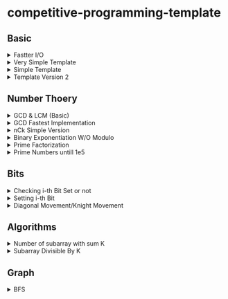 # competitive-programming-template

## Basic

<details><summary>Fastter I/O</summary>
<p>

```C++
ios_base::sync_with_stdio(0);
cin.tie(0);
```

</p>
</details>

<details><summary>Very Simple Template</summary>
<p>

```C++
#include<bits/stdc++.h>
using namespace std;

#define ll long long

int main(){
	ios_base::sync_with_stdio(0);
	cin.tie(0);

	ll t; cin >> t;
	while(t--){

	}

	return 0;
}
```

</p>
</details>

<details><summary>Simple Template</summary>
<p>

```C++
#include<bits/stdc++.h>
using namespace std;

#define ll long long
#define ff first
#define ss second
#define pb push_back
#define pii pair<ll,ll>
#define vi vector<ll>
#define mi map<ll,ll>
#define inf 2e18
#define endl "\n"


void solve(){

}

int main(){
	ios_base::sync_with_stdio(0);
	cin.tie(0);
	ll t=1; //cin >> t;
	while(t--) solve();
	return 0;
}
```

</p>
</details>

<details><summary>Template Version 2</summary>
<p>

```C++
#include<bits/stdc++.h>
using namespace std;

#define ll long long
#define F first
#define S second
#define pb push_back
#define mp make_pair
#define pii pair<ll,ll>
#define vi vector<ll>
#define mi map<ll,ll>
#define inf 2e18
#define fo(i,n) for(ll i=0; i<n; i++)
#define all(x) x.begin(), x.end()
#define input(n,x) fo(i, n) cin >> x[i];
#define output(x) for(auto i : x) printf("%lld ", i)
#define sortall(x) sort(all(x))
#define YES printf("YES\n")
#define NO printf("NO\n")
#define endl "\n"


void solve(){
	ll n;
	cin >> n;
	ll a[n];
	input(n,a);
	output(a);
}

int main(){
	ios_base::sync_with_stdio(0);
	cin.tie(0);

	ll t=1; //cin >> t;
	while(t--) solve();

	return 0;
}
```

</p>
</details>

## Number Thoery

<details><summary>GCD & LCM (Basic)</summary>
<p>

```C++
#define ll long long
ll gcd(ll a,ll b){
	if(b==0)return a;
	else return gcd(b,a%b);
}

ll lcm(ll a,ll b){
	return a*b/gcd(a,b);
}
```

</p>
</details>
<details><summary>GCD Fastest Implementation</summary>
<p>

[maxplus's comment in codeforces](https://codeforces.com/blog/entry/13410?#comment-205881)

```C++
template<typename T>
inline T gcd(T a, T b)
{
    T c;
    while (b)
    {
        c = b;
        b = a % b;
        a = c;
    }
    return a;
}
```

</p>
</details>

<details><summary>nCk Simple Version</summary>
<p>

```C++
ll nck(ll n, ll k){
	ll ans = 1;

	for(ll i=n-k+1; i<=n; i++) ans*=i;
	for(ll i=2; i<=k; i++) ans/=i;

	return ans;
}
```

</p>
</details>

<details><summary>Binary Exponentiation W/O Modulo</summary>
<p>

[cp-algorithms](https://cp-algorithms.com/algebra/binary-exp.html#implementation)

```C++
long long binpow(long long a, long long b) {
    long long res = 1;
    while (b > 0) {
        if (b & 1)
            res = res * a;
        a = a * a;
        b >>= 1;
    }
    return res;
}
```

</p>
</details>

<details><summary>Prime Factorization</summary>
<p>

[cp-algorithms](https://cp-algorithms.com/algebra/factorization.html#wheel-factorization)

```C++
vector<ll> primeFactorization(ll n){
   vector<ll> v;

   while(n%2 == 0){
      v.push_back(2);
      n/=2;
   }
   for(ll i=3; i*i<=n; i+=2){
      while(n%i == 0){
         v.push_back(i);
         n/=i;
      }
   }

   if(n > 1)  v.push_back(n);

   return v;
}
```

</p>
</details>

<details>
	<summary>Prime Numbers untill 1e5</summary>

<p>

```C++
set<ll> primes;
vector<bool> is_Prime(1e5+5, true);

void seive(){
	is_Prime[1] = false;
	for(ll i=4; i<=1e5; i+=2) is_Prime[i]=false;

	for(ll i=3; i<=1e5; i+=2){
		if(is_Prime[i]==false) continue;
		for(ll j=i*2; j<=1e5; j+=i){
			is_Prime[j]=false;
		}
	}

	primes.insert(2);
	for(ll i=3; i<=1e5; i+=2){
		if(is_Prime[i]) primes.insert(i);
	}
}
```

</p>
</details>

## Bits

<details><summary>Checking i-th Bit Set or not</summary>
<p>

```C++
ll checkBit  = ((n >> i) & 1);
```

</p>
</details>
<details><summary>Setting i-th Bit</summary>
<p>

```C++
n = n + (1LL << i);
```

</p>
</details>
<details><summary>Diagonal Movement/Knight Movement</summary>
<p>

```C++
int dx[8] = {-1, 1, -2, 2, -2, 2, -1, 1};
int dy[8] = {-2, -2, -1, -1, 1, 1, 2, 2};
```

</p>
</details>

## Algorithms

<details><summary>Number of subarray with sum K</summary>
<p>

```C++
ll subarrayOfK(ll n, ll k, ll arr[]){
	ll ans=0;
	ll sum=0;
	map<ll, ll> mp;
	mp[0]=1;
	for(ll i=0; i<n; i++){
		sum += arr[i];
		ans += mp[sum-k];
		mp[sum]++;
	}
	return ans;
}
```

</p>
</details>
<details><summary>Subarray Divisible By K</summary>
<p>

```C++
ll subarraysDivByK(ll nums[], ll n, ll k) {
	ll sum=0, ans=0;

	map<ll, ll> x;
	x[0]=1;

	for(ll i=0; i<n; i++){
		sum += nums[i];
		ans += x[(sum%k + k)%k];
		x[(sum%k +k)%k]++;
	}

	return ans;
}
```

</p>
</details>

## Graph

<details><summary>BFS</summary>
<p>

```C++
	ll n,e;	cin >> n >> e;
	vector<ll> adj[n+1];
	for(ll i=1; i<=n; i++){
		ll x,y;	cin >> x >> y;
		adj[x].push_back(y);
		adj[y].push_back(x);
	}

	queue<ll> q;
	vector<ll> p(n+1);
	vector<ll> d(n+1);
	vector<bool> used(n+1, false);

	ll src=1;
	q.push(src);
	p[src]=-1;
	used[src]=true;

	while(!q.empty()){
		ll v=q.front();
		q.pop();
		for(auto u:adj[v]){
			if(!used[u]){
				used[u]=true;
				q.push(u);
				d[u]=d[v]+1;
				p[u]=v;
			}
		}
	}

	ll dist = 4;
	list<ll> path;
	for(ll i=dist; i!=-1; i=p[i]){
		path.push_front(i);
	}
	for(auto v:path)	cout << v << " ";
```

</p>
